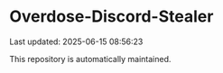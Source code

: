 # Overdose-Discord-Stealer

Last updated: 2025-06-15 08:56:23

This repository is automatically maintained.

